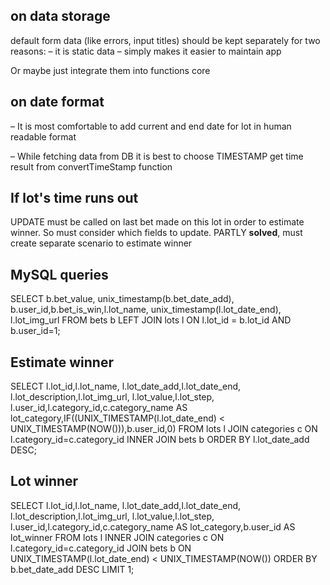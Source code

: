## on data storage
default form data (like errors, input titles) should be kept separately
for two reasons:
– it is static data
– simply makes it easier to maintain app

Or maybe just integrate them into functions core
## on date format
– It is most comfortable to add current and end date for 
lot in human readable format

– While fetching data from DB it is best to choose 
TIMESTAMP get time result from convertTimeStamp function

## If lot's time runs out
UPDATE must be called on last bet made on this lot
in order to estimate winner. So must consider which 
fields to update. PARTLY **solved**, must
create separate scenario to estimate winner

## MySQL queries 

SELECT b.bet_value,
       unix_timestamp(b.bet_date_add),
       b.user_id,b.bet_is_win,l.lot_name,
       unix_timestamp(l.lot_date_end),
       l.lot_img_url 
FROM bets b LEFT JOIN lots l ON l.lot_id = b.lot_id AND b.user_id=1;

## Estimate winner
SELECT l.lot_id,l.lot_name,
l.lot_date_add,l.lot_date_end,
l.lot_description,l.lot_img_url,
l.lot_value,l.lot_step,
l.user_id,l.category_id,c.category_name 
AS lot_category,IF((UNIX_TIMESTAMP(l.lot_date_end) < UNIX_TIMESTAMP(NOW())),b.user_id,0) FROM lots l
JOIN categories c ON l.category_id=c.category_id INNER JOIN bets b
ORDER BY l.lot_date_add DESC;

## Lot winner
SELECT l.lot_id,l.lot_name,
l.lot_date_add,l.lot_date_end,
l.lot_description,l.lot_img_url,
l.lot_value,l.lot_step,
l.user_id,l.category_id,c.category_name 
AS lot_category,b.user_id AS lot_winner FROM lots l
INNER JOIN categories c ON l.category_id=c.category_id 
JOIN bets b ON UNIX_TIMESTAMP(l.lot_date_end) < UNIX_TIMESTAMP(NOW()) ORDER BY b.bet_date_add DESC LIMIT 1;
 

 
 
 
